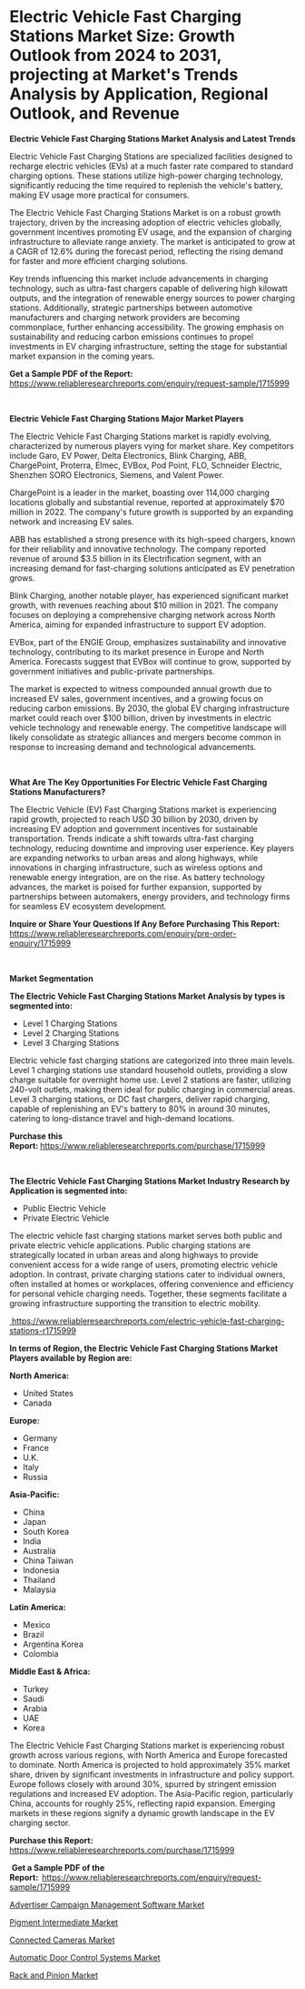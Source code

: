 <p><h1>Electric Vehicle Fast Charging Stations Market Size: Growth Outlook from 2024 to 2031, projecting at Market's Trends Analysis by Application, Regional Outlook, and Revenue</h1></p><p><strong>Electric Vehicle Fast Charging Stations Market Analysis and Latest Trends</strong></p>
<p><p>Electric Vehicle Fast Charging Stations are specialized facilities designed to recharge electric vehicles (EVs) at a much faster rate compared to standard charging options. These stations utilize high-power charging technology, significantly reducing the time required to replenish the vehicle's battery, making EV usage more practical for consumers.</p><p>The Electric Vehicle Fast Charging Stations Market is on a robust growth trajectory, driven by the increasing adoption of electric vehicles globally, government incentives promoting EV usage, and the expansion of charging infrastructure to alleviate range anxiety. The market is anticipated to grow at a CAGR of 12.6% during the forecast period, reflecting the rising demand for faster and more efficient charging solutions. </p><p>Key trends influencing this market include advancements in charging technology, such as ultra-fast chargers capable of delivering high kilowatt outputs, and the integration of renewable energy sources to power charging stations. Additionally, strategic partnerships between automotive manufacturers and charging network providers are becoming commonplace, further enhancing accessibility. The growing emphasis on sustainability and reducing carbon emissions continues to propel investments in EV charging infrastructure, setting the stage for substantial market expansion in the coming years.</p></p>
<p><strong>Get a Sample PDF of the Report:&nbsp;</strong> <a href="https://www.reliableresearchreports.com/enquiry/request-sample/1715999?utm_campaign=1635&utm_medium=2&utm_source=Github&utm_content=ia&utm_term=23102024&utm_id=electric-vehicle-fast-charging-stations">https://www.reliableresearchreports.com/enquiry/request-sample/1715999</a></p>
<p>&nbsp;</p>
<p><strong>Electric Vehicle Fast Charging Stations Major Market Players</strong></p>
<p><p>The Electric Vehicle Fast Charging Stations market is rapidly evolving, characterized by numerous players vying for market share. Key competitors include Garo, EV Power, Delta Electronics, Blink Charging, ABB, ChargePoint, Proterra, Elmec, EVBox, Pod Point, FLO, Schneider Electric, Shenzhen SORO Electronics, Siemens, and Valent Power.</p><p>ChargePoint is a leader in the market, boasting over 114,000 charging locations globally and substantial revenue, reported at approximately $70 million in 2022. The company's future growth is supported by an expanding network and increasing EV sales.</p><p>ABB has established a strong presence with its high-speed chargers, known for their reliability and innovative technology. The company reported revenue of around $3.5 billion in its Electrification segment, with an increasing demand for fast-charging solutions anticipated as EV penetration grows.</p><p>Blink Charging, another notable player, has experienced significant market growth, with revenues reaching about $10 million in 2021. The company focuses on deploying a comprehensive charging network across North America, aiming for expanded infrastructure to support EV adoption.</p><p>EVBox, part of the ENGIE Group, emphasizes sustainability and innovative technology, contributing to its market presence in Europe and North America. Forecasts suggest that EVBox will continue to grow, supported by government initiatives and public-private partnerships.</p><p>The market is expected to witness compounded annual growth due to increased EV sales, government incentives, and a growing focus on reducing carbon emissions. By 2030, the global EV charging infrastructure market could reach over $100 billion, driven by investments in electric vehicle technology and renewable energy. The competitive landscape will likely consolidate as strategic alliances and mergers become common in response to increasing demand and technological advancements.</p></p>
<p>&nbsp;</p>
<p><strong>What Are The Key Opportunities For Electric Vehicle Fast Charging Stations Manufacturers?</strong></p>
<p><p>The Electric Vehicle (EV) Fast Charging Stations market is experiencing rapid growth, projected to reach USD 30 billion by 2030, driven by increasing EV adoption and government incentives for sustainable transportation. Trends indicate a shift towards ultra-fast charging technology, reducing downtime and improving user experience. Key players are expanding networks to urban areas and along highways, while innovations in charging infrastructure, such as wireless options and renewable energy integration, are on the rise. As battery technology advances, the market is poised for further expansion, supported by partnerships between automakers, energy providers, and technology firms for seamless EV ecosystem development.</p></p>
<p><strong>Inquire or Share Your Questions If Any Before Purchasing This Report:</strong> <a href="https://www.reliableresearchreports.com/enquiry/pre-order-enquiry/1715999?utm_campaign=1635&utm_medium=2&utm_source=Github&utm_content=ia&utm_term=23102024&utm_id=electric-vehicle-fast-charging-stations">https://www.reliableresearchreports.com/enquiry/pre-order-enquiry/1715999</a></p>
<p>&nbsp;</p>
<p><strong>Market Segmentation</strong></p>
<p><strong>The Electric Vehicle Fast Charging Stations Market Analysis by types is segmented into:</strong></p>
<p><ul><li>Level 1 Charging Stations</li><li>Level 2 Charging Stations</li><li>Level 3 Charging Stations</li></ul></p>
<p><p>Electric vehicle fast charging stations are categorized into three main levels. Level 1 charging stations use standard household outlets, providing a slow charge suitable for overnight home use. Level 2 stations are faster, utilizing 240-volt outlets, making them ideal for public charging in commercial areas. Level 3 charging stations, or DC fast chargers, deliver rapid charging, capable of replenishing an EV's battery to 80% in around 30 minutes, catering to long-distance travel and high-demand locations.</p></p>
<p><strong>Purchase this Report:&nbsp;</strong><a href="https://www.reliableresearchreports.com/purchase/1715999?utm_campaign=1635&utm_medium=2&utm_source=Github&utm_content=ia&utm_term=23102024&utm_id=electric-vehicle-fast-charging-stations">https://www.reliableresearchreports.com/purchase/1715999</a></p>
<p>&nbsp;</p>
<p><strong>The Electric Vehicle Fast Charging Stations Market Industry Research by Application is segmented into:</strong></p>
<p><ul><li>Public Electric Vehicle</li><li>Private Electric Vehicle</li></ul></p>
<p><p>The electric vehicle fast charging stations market serves both public and private electric vehicle applications. Public charging stations are strategically located in urban areas and along highways to provide convenient access for a wide range of users, promoting electric vehicle adoption. In contrast, private charging stations cater to individual owners, often installed at homes or workplaces, offering convenience and efficiency for personal vehicle charging needs. Together, these segments facilitate a growing infrastructure supporting the transition to electric mobility.</p></p>
<p><a href="https://www.reliableresearchreports.com/electric-vehicle-fast-charging-stations-r1715999?utm_campaign=1635&utm_medium=2&utm_source=Github&utm_content=ia&utm_term=23102024&utm_id=electric-vehicle-fast-charging-stations">&nbsp;https://www.reliableresearchreports.com/electric-vehicle-fast-charging-stations-r1715999</a></p>
<p><strong>In terms of Region, the Electric Vehicle Fast Charging Stations Market Players available by Region are:</strong></p>
<p>
    <p> <strong> North America: </strong>
        <ul>
            <li>United States</li>
            <li>Canada</li>
        </ul>
        </p> 
    <p> <strong> Europe: </strong>
        <ul>
            <li>Germany</li>
            <li>France</li>
            <li>U.K.</li>
            <li>Italy</li>
            <li>Russia</li>
        </ul>
        </p> 
    <p> <strong> Asia-Pacific: </strong>
        <ul>
            <li>China</li>
            <li>Japan</li>
            <li>South Korea</li>
            <li>India</li>
            <li>Australia</li>
            <li>China Taiwan</li>
            <li>Indonesia</li>
            <li>Thailand</li>
            <li>Malaysia</li>
        </ul>
        </p> 
    <p> <strong> Latin America: </strong>
        <ul>
            <li>Mexico</li>
            <li>Brazil</li>
            <li>Argentina Korea</li>
            <li>Colombia</li>
        </ul>
        </p> 
    <p> <strong> Middle East & Africa: </strong>
        <ul>
            <li>Turkey</li>
            <li>Saudi</li>
            <li>Arabia</li>
            <li>UAE</li>
            <li>Korea</li>
        </ul>
    </p>
    </p>
<p><p>The Electric Vehicle Fast Charging Stations market is experiencing robust growth across various regions, with North America and Europe forecasted to dominate. North America is projected to hold approximately 35% market share, driven by significant investments in infrastructure and policy support. Europe follows closely with around 30%, spurred by stringent emission regulations and increased EV adoption. The Asia-Pacific region, particularly China, accounts for roughly 25%, reflecting rapid expansion. Emerging markets in these regions signify a dynamic growth landscape in the EV charging sector.</p></p>
<p><strong>Purchase this Report: </strong><a href="https://www.reliableresearchreports.com/purchase/1715999?utm_campaign=1635&utm_medium=2&utm_source=Github&utm_content=ia&utm_term=23102024&utm_id=electric-vehicle-fast-charging-stations">https://www.reliableresearchreports.com/purchase/1715999</a></p>
<p>&nbsp;<strong>Get a Sample PDF of the Report:&nbsp;&nbsp;</strong><a href="https://www.reliableresearchreports.com/enquiry/request-sample/1715999?utm_campaign=1635&utm_medium=2&utm_source=Github&utm_content=ia&utm_term=23102024&utm_id=electric-vehicle-fast-charging-stations">https://www.reliableresearchreports.com/enquiry/request-sample/1715999</a></p>
<p><strong></strong></p>
<p><p><a href="https://www.linkedin.com/pulse/booming-advertiser-campaign-management-software-market-sector-s1dye?utm_campaign=1635&utm_medium=2&utm_source=Github&utm_content=ia&utm_term=23102024&utm_id=electric-vehicle-fast-charging-stations">Advertiser Campaign Management Software Market</a></p><p><a href="https://www.linkedin.com/pulse/global-pigment-intermediate-market-opportunities-forecast-4v2re?utm_campaign=1635&utm_medium=2&utm_source=Github&utm_content=ia&utm_term=23102024&utm_id=electric-vehicle-fast-charging-stations">Pigment Intermediate Market</a></p><p><a href="https://www.linkedin.com/pulse/connected-cameras-industry-sector-market-dynamics-future-scenarios-snhte?utm_campaign=1635&utm_medium=2&utm_source=Github&utm_content=ia&utm_term=23102024&utm_id=electric-vehicle-fast-charging-stations">Connected Cameras Market</a></p><p><a href="https://www.linkedin.com/pulse/automatic-door-control-systems-market-dynamics-application-ks6ve?utm_campaign=1635&utm_medium=2&utm_source=Github&utm_content=ia&utm_term=23102024&utm_id=electric-vehicle-fast-charging-stations">Automatic Door Control Systems Market</a></p><p><a href="https://www.linkedin.com/pulse/rack-pinion-market-pulse-4-expansion-blueprint-2024-2031-fdsae?utm_campaign=1635&utm_medium=2&utm_source=Github&utm_content=ia&utm_term=23102024&utm_id=electric-vehicle-fast-charging-stations">Rack and Pinion Market</a></p></p>